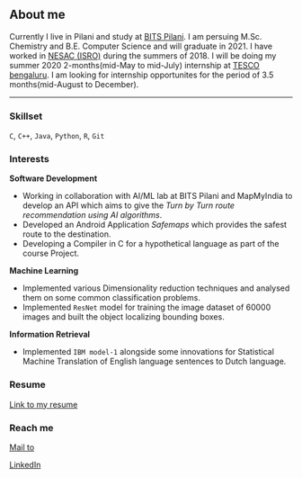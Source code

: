 ## About me

Currently I live in Pilani and study at [BITS Pilani](https://www.bits-pilani.ac.in/). I am persuing M.Sc. Chemistry and B.E. Computer Science and will graduate in 2021. I have worked in [NESAC (ISRO)](https://nesac.gov.in/) during the summers of 2018. I will be doing my summer 2020 2-months(mid-May to mid-July) internship at [TESCO bengaluru](http://www.tescobengaluru.com/). I am looking for internship opportunites for the period of 3.5 months(mid-August to December).
*********

### Skillset

`C`, `C++`, `Java`, `Python`, `R`, `Git`

### Interests

**Software Development** 
- Working in collaboration with AI/ML lab at BITS Pilani and MapMyIndia to develop an API which aims to give the _Turn by Turn route recommendation using AI algorithms_.
- Developed an Android Application _Safemaps_ which provides the safest route to the destination.
- Developing a Compiler in C for a hypothetical language as part of the course Project.

**Machine Learning**
- Implemented various Dimensionality reduction techniques and analysed them on some common classification problems.
- Implemented `ResNet` model for training the image dataset of 60000 images and built the object localizing bounding boxes.

**Information Retrieval**
- Implemented `IBM model-1` alongside some innovations for Statistical Machine Translation of English language sentences to Dutch language.

### Resume

[Link to my resume](/resume.pdf)

### Reach me

[Mail to](mailto:rachitagr15@gmail.com)

[LinkedIn](https://www.linkedin.com/in/rachit-agrawal-927777170/)
